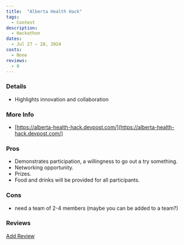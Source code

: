 ```yaml
---
title:  "Alberta Health Hack"
tags: 
  - Contest
description:
  - Hackathon
dates:
  - Jul 27 – 28, 2024
costs:
  - None
reviews:
  - 0
---
```


### Details
- Highlights innovation and collaboration


### More Info
- [https://alberta-health-hack.devpost.com/](https://alberta-health-hack.devpost.com/)

### Pros
- Demonstrates participation, a willingness to go out a try something.
- Networking opportunity.
- Prizes.
- Food and drinks will be provided for all participants.

### Cons
- need a team of 2-4 members (maybe you can be added to a team?)

### Reviews
<div markdown="0"><a href="{{site.baseurl}}/contact" class="btn">Add Review</a></div>